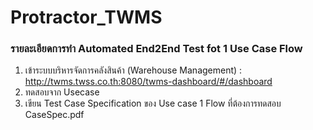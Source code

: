 # Protractor_TWMS 
### รายละเอียดการทำ Automated End2End Test fot 1 Use Case Flow
1. เข้าระบบบริหารจัดการคลังสินค้า (Warehouse Management) : http://twms.twss.co.th:8080/twms-dashboard/#/dashboard
2. ทดสอบจาก Usecase 
3. เขียน Test Case Specification ของ Use case 1 Flow ที่ต้องการทดสอบ CaseSpec.pdf

